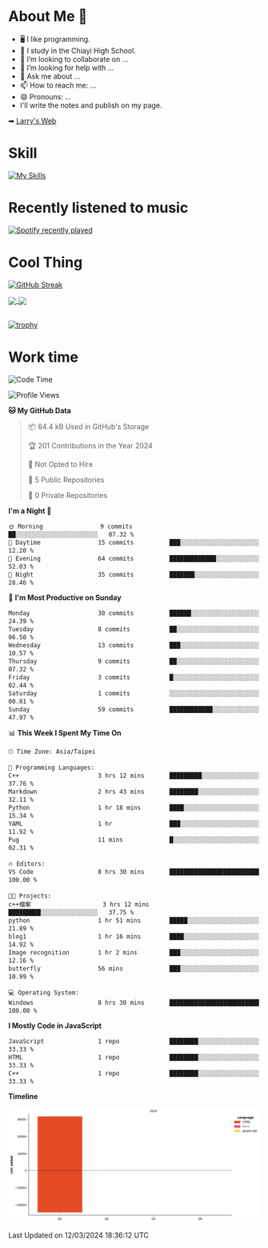 # About Me 👋

- 🖥  I like programming.
- 🏫 I study in the Chiayi High School.
- 👯 I’m looking to collaborate on ...
- 🤔 I’m looking for help with ...
- 💬 Ask me about ...
- 📫 How to reach me: ...
- 😄 Pronouns: ...
- I'll write the notes and publish on my page.

➡︎ [Larry's Web](https://larryeng.github.io/)

# Skill
[![My Skills](https://skillicons.dev/icons?i=blender,arduino,vscode,visualstudio,pr,github,git,c,cpp,py,html,css,js)](https://skillicons.dev)
# Recently listened to music

[![Spotify recently played](https://spotify-recently-played-readme.vercel.app/api?user=31mqyfrlvkyusmaxegq4pvoow5we)](https://open.spotify.com/user/31mqyfrlvkyusmaxegq4pvoow5we)

# Cool Thing

[![GitHub Streak](https://streak-stats.demolab.com/?user=Larryeng&theme=holi-theme)](https://git.io/streak-stats)

<a href="https://github.com/anuraghazra/github-readme-stats">
  <img height=200 align="center" src="https://github-readme-stats.vercel.app/api?username=Larryeng&theme=github_dark&rank_icon=github" />
</a>
<a href="https://github.com/anuraghazra/convoychat">
  <img height=200 align="center" src="https://github-readme-stats.vercel.app/api/top-langs?username=Larryeng&layout=compact&langs_count=8&card_width=320&theme=github_dark" />
</a>

<br>

<br>

[![trophy](https://github-profile-trophy.vercel.app/?username=Larryeng&theme=darkhub)](https://github.com/ryo-ma/github-profile-trophy)
# Work time
<!--START_SECTION:waka-->
![Code Time](http://img.shields.io/badge/Code%20Time-107%20hrs%208%20mins-blue)

![Profile Views](http://img.shields.io/badge/Profile%20Views-206-blue)

**🐱 My GitHub Data** 

> 📦 64.4 kB Used in GitHub's Storage 
 > 
> 🏆 201 Contributions in the Year 2024
 > 
> 🚫 Not Opted to Hire
 > 
> 📜 5 Public Repositories 
 > 
> 🔑 0 Private Repositories 
 > 
**I'm a Night 🦉** 

```text
🌞 Morning                9 commits           ██░░░░░░░░░░░░░░░░░░░░░░░   07.32 % 
🌆 Daytime                15 commits          ███░░░░░░░░░░░░░░░░░░░░░░   12.20 % 
🌃 Evening                64 commits          █████████████░░░░░░░░░░░░   52.03 % 
🌙 Night                  35 commits          ███████░░░░░░░░░░░░░░░░░░   28.46 % 
```
📅 **I'm Most Productive on Sunday** 

```text
Monday                   30 commits          ██████░░░░░░░░░░░░░░░░░░░   24.39 % 
Tuesday                  8 commits           ██░░░░░░░░░░░░░░░░░░░░░░░   06.50 % 
Wednesday                13 commits          ███░░░░░░░░░░░░░░░░░░░░░░   10.57 % 
Thursday                 9 commits           ██░░░░░░░░░░░░░░░░░░░░░░░   07.32 % 
Friday                   3 commits           █░░░░░░░░░░░░░░░░░░░░░░░░   02.44 % 
Saturday                 1 commits           ░░░░░░░░░░░░░░░░░░░░░░░░░   00.81 % 
Sunday                   59 commits          ████████████░░░░░░░░░░░░░   47.97 % 
```


📊 **This Week I Spent My Time On** 

```text
🕑︎ Time Zone: Asia/Taipei

💬 Programming Languages: 
C++                      3 hrs 12 mins       █████████░░░░░░░░░░░░░░░░   37.76 % 
Markdown                 2 hrs 43 mins       ████████░░░░░░░░░░░░░░░░░   32.11 % 
Python                   1 hr 18 mins        ████░░░░░░░░░░░░░░░░░░░░░   15.34 % 
YAML                     1 hr                ███░░░░░░░░░░░░░░░░░░░░░░   11.92 % 
Pug                      11 mins             █░░░░░░░░░░░░░░░░░░░░░░░░   02.31 % 

🔥 Editors: 
VS Code                  8 hrs 30 mins       █████████████████████████   100.00 % 

🐱‍💻 Projects: 
c++檔案                    3 hrs 12 mins       █████████░░░░░░░░░░░░░░░░   37.75 % 
python                   1 hr 51 mins        █████░░░░░░░░░░░░░░░░░░░░   21.89 % 
blog1                    1 hr 16 mins        ████░░░░░░░░░░░░░░░░░░░░░   14.92 % 
Image recognition        1 hr 2 mins         ███░░░░░░░░░░░░░░░░░░░░░░   12.16 % 
butterfly                56 mins             ███░░░░░░░░░░░░░░░░░░░░░░   10.99 % 

💻 Operating System: 
Windows                  8 hrs 30 mins       █████████████████████████   100.00 % 
```

**I Mostly Code in JavaScript** 

```text
JavaScript               1 repo              ████████░░░░░░░░░░░░░░░░░   33.33 % 
HTML                     1 repo              ████████░░░░░░░░░░░░░░░░░   33.33 % 
C++                      1 repo              ████████░░░░░░░░░░░░░░░░░   33.33 % 
```



**Timeline**

![Lines of Code chart](https://raw.githubusercontent.com/Larryeng/Larryeng/main/assets/bar_graph.png)


 Last Updated on 12/03/2024 18:36:12 UTC
<!--END_SECTION:waka-->
